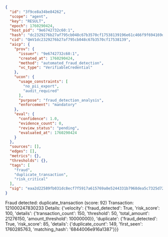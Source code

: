 ```json
{
  "id": "3f9ce8a34be84262",
  "scope": "agent",
  "key": "RESULT",
  "epoch": 1760290424,
  "host_pid": "9e6742732c60:1",
  "hash": "dc2329276b27af795cb048c67b3570cf17538139196e61c466f9f694169d0354",
  "cid": "QmV1dc2329276b27af795cb048c67b3570cf17538139",
  "aicp": {
    "prov": {
      "issuer": "9e6742732c60:1",
      "created_at": 1760290424,
      "method": "automated_fraud_detection",
      "vc_type": "VerifiableCredential"
    },
    "ucon": {
      "usage_constraints": [
        "no_pii_export",
        "audit_required"
      ],
      "purpose": "fraud_detection_analysis",
      "enforcement": "mandatory"
    },
    "eval": {
      "confidence": 1.0,
      "evidence_count": 0,
      "review_status": "pending",
      "evaluated_at": 1760290424
    }
  },
  "sources": [],
  "edges": [],
  "metrics": {},
  "thresholds": {},
  "tags": [
    "fraud",
    "duplicate_transaction",
    "risk_critical"
  ],
  "sig": "eaa2d22589fb031dc8ecf7f5917a615769a8e5244331b7968dea5c7325d72a47"
}
```

Fraud detected: duplicate_transaction (score: 92)
Transaction: 121000247830233
Details: {'velocity': {'fraud_detected': True, 'risk_score': 100, 'details': {'transaction_count': 150, 'threshold': 50, 'total_amount': 21276150, 'amount_threshold': 10000000}}, 'duplicate': {'fraud_detected': True, 'risk_score': 85, 'details': {'duplicate_count': 149, 'first_seen': 1760285763, 'matching_hash': '6844006e916a1387'}}}